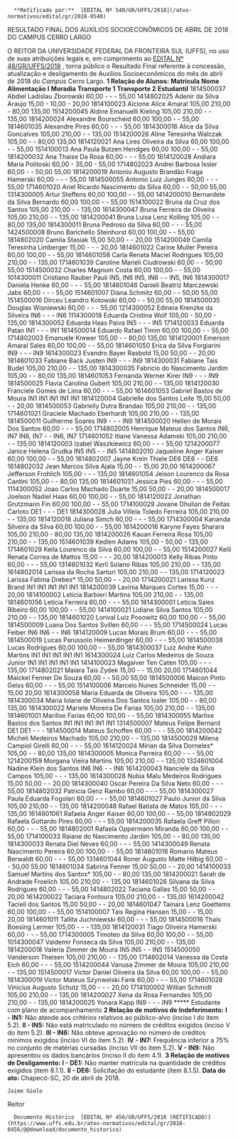       **Retificado por:**  [EDITAL Nº 540/GR/UFFS/2018](/atos-normativos/edital/gr/2018-0540) 

   RESULTADO FINAL DOS AUXÍLIOS SOCIOECONÔMICOS DE ABRIL DE 2018 DO CAMPUS CERRO LARGO  

 O REITOR DA UNIVERSIDADE FEDERAL DA FRONTEIRA SUL (UFFS), no uso de suas atribuições legais e, em cumprimento ao [EDITAL Nº 48/GR/UFFS/2018](https://www.uffs.edu.br/atos-normativos/edital/gr/2018-0048)  , torna público o Resultado Final referente à concessão, atualização e desligamento de Auxílios Socioeconômicos do mês de abril de 2018 do *Campus* Cerro Largo.  **1 Relação de Alunos:**     **Matrícula**  **Nome**    **Alimentação**  **I**    **Moradia**    **Transporte 1**    **Transporte 2**    **Estudantil**      1814500037   Abdiel Ladislau Zborowski   60,00   -   -   -   55,00     1414802025   Adenir da Silva Araujo   15,00   -   10,00   -   20,00     1814100023   Alcione Alice Amaral   105,00   210,00   -   80,00   135,00     1514200045   Aldine Emanuelli Kieling   105,00   210,00   -   -   135,00     1814200024   Alexandre Bourscheid   60,00   100,00   -   -   55,00     1814601035   Alexandre Pires   60,00   -   -   -   55,00     1814300016   Alice da Silva Goncalves   105,00   210,00   -   -   135,00     1514200026   Aline Teresinha Walczak   105,00   -   -   80,00   135,00     1814120021   Ana Lires Oliveira da Silva   60,00   100,00   -   -   55,00     1514100013   Ana Paula Butzen Hendges   60,00   100,00   -   -   55,00     1814200032   Ana Thaise Da Rosa   60,00   -   -   -   55,00     1614120028   Andiara Maria Politoski   60,00   -   35,00   -   55,00     1714802023   Andrei Barbosa Issler   60,00   -   -   50,00   55,00     1814200019   Antonio Augusto Brandão Fraga Hamerski   60,00   -   -   -   55,00     1814500055   Antonio Luiz Junges   60,00   -   -   -   55,00     1714601020   Ariel Ricardo Nascimento da Silva   60,00   -   -   50,00   55,00     1314300005   Artur Steffens   60,00   100,00   -   -   55,00     1414200010   Bernardete da Silva Bernardo   60,00   100,00   -   -   55,00     1514100022   Bruna da Cruz dos Santos   105,00   210,00   -   -   135,00     1614300047   Bruna Ferreira de Oliveira   105,00   210,00   -   -   135,00     1814200041   Bruna Luisa Lenz Kolling   105,00   -   -   80,00   135,00     1814300011   Bruna Pedroso da Silva   60,00   -   -   -   55,00     1424500008   Bruno Barichello Steinhorst   60,00   100,00   -   -   55,00     1814802020   Camila Stasiak   15,00   50,00   -   -   20,00     1514200049   Camila Teresinha Limberger   15,00   -   -   -   20,00     1814601022   Carine Muller Pereira   60,00   100,00   -   -   55,00     1614601058   Carla Renata Maciel Rodrigues   105,00   210,00   -   -   135,00     1714601039   Caroline Marieli Ciudrowski   60,00   -   -   50,00   55,00     1514500032   Charles Magnum Costa   60,00   100,00   -   -   55,00     1014300011   Cristiano Rauber Pauli   IN5, IN6   IN5, IN6   -   -   IN5, IN6     1814300017   Daniela Henke   60,00   -   -   -   55,00     1814601046   Danieli Beatriz Marczewski Jabs   60,00   -   -   -   55,00     1514601007   Diana Schmitz   60,00   -   -   50,00   55,00     1514500016   Dirceu Leandro Kotowski   60,00   -   -   50,00   55,00     1814500035   Douglas Wisniewski   60,00   -   -   -   55,00     1214300052   Edineia Krenzke da Silveira   IN6   -   -   -   IN6     1114300018   Eduarda Cristina Wolf   105,00   -   50,00   -   135,00     1814300052   Eduarda Haas Paiva   IN5   -   -   -   IN5     1714120033   Eduarda Patan   IN1   -   -   -   IN1     1614500014   Eduardo Rafael Timm   60,00   100,00   -   -   55,00     1714802003   Emanuele Krewer   105,00   -   -   80,00   135,00     1814120001   Emerson Amaral Sales   60,00   100,00   -   -   55,00     1814601050   Erica da Silva Forgiarini   IN9   -   -   -   IN9     1614300023   Evandro Bayer Rasbold   15,00   50,00   -   -   20,00     1814601033   Fabiane Back Justen   IN9   -   -   -   IN9     1814300031   Fabiane Tais Budel   105,00   210,00   -   -   135,00     1814300035   Fabricio do Nascimento Jardim   105,00   -   -   80,00   135,00     1814601053   Fernanda Werner Kirer   IN9   -   -   -   IN9     1814500025   Flavia Carolina Gubert   105,00   210,00   -   -   135,00     1814120030   Franciele Gomes de Lima   60,00   -   -   -   55,00     1614601053   Gabriel Bastos de Moura   IN1   IN1   IN1   IN1   IN1     1814120004   Gabrielle dos Santos Leite   15,00   50,00   -   -   20,00     1814500053   Gabrielly Dutra Brandao   105,00   210,00   -   -   135,00     1714601021   Graciele Machado Eberhardt   105,00   210,00   -   -   135,00     1814500011   Guilherme Soares   IN9   -   -   -   IN9     1814500020   Hellen de Morais Dos Santos   60,00   -   -   -   55,00     1714802005   Henrique Mateus dos Santos   IN6, IN7   IN6, IN7   -   -   IN6, IN7     1714601052   Itiane Vanessa Adamski   105,00   210,00   -   -   135,00     1814120003   Izabel Waszkiewicz   60,00   -   -   -   55,00     1214200077   Janice Helena Grudka   IN5   IN5   -   -   IN5     1414802010   Jaqueline Anger Kaiser   60,00   100,00   -   -   55,00     1614802007   Jayne Krein Thiele   DE6   DE6   -   -   DE6     1614802032   Jean Marcos Silva Ajala   15,00   -   -   15,00   20,00     1614200067   Jefferson Frohlich   105,00   -   -   -   135,00     1814601054   Jeison Lourenco da Rosa Cantini   105,00   -   -   80,00   135,00     1814601031   Jessica Pies   60,00   -   -   -   55,00     1114300052   Joao Carlos Machado Duarte   15,00   50,00   -   -   20,00     1814500017   Joelson Nadiel Haas   60,00   100,00   -   -   55,00     1814120022   Jonathan Grutzmann Fin   60,00   100,00   -   -   55,00     1714100029   Jovane Dhulian de Feitas Carloto   DE1   -   -   -   DE1     1814300028   Julia Villela Toledo Ferreira   105,00   210,00   -   -   135,00     1814120018   Juliana Simch   60,00   -   -   -   55,00     1714300004   Kananda Silveira da Silva   60,00   100,00   -   -   55,00     1614200016   Karyne Fayes Sharara   105,00   210,00   -   80,00   135,00     1814200026   Kauan Ferreira Rosa   105,00   210,00   -   -   135,00     1514601039   Kedlen Adams   105,00   -   50,00   -   135,00     1714601029   Keila Lourenco da Silva   60,00   100,00   -   -   55,00     1514200027   Kelli Renata Correa de Mattos   15,00   -   -   -   20,00     1814200013   Kelly Ribas Pinto   60,00   -   -   -   55,00     1314601032   Kerli Solano Ribas   105,00   210,00   -   -   135,00     1614802014   Larissa da Rocha Sarturi   105,00   210,00   -   -   135,00     1714120023   Larissa Fatima Drebes*   15,00   50,00   -   -   20,00     1714200021   Larissa Kunz Brand   IN1   IN1   IN1   IN1   IN1     1814200039   Lavinia Marques Cortes   15,00   -   -   -   20,00     1814100002   Leticia Barbieri Martins   105,00   210,00   -   -   135,00     1814601056   Leticia Ferreira   60,00   -   -   -   55,00     1814300001   Leticia Sales Ribeiro   60,00   100,00   -   -   55,00     1414100021   Lidiane Silva Santos   105,00   210,00   -   -   135,00     1814601020   Lorival Luiz Posowitz   60,00   100,00   -   -   55,00     1814500009   Luana Dos Santos Svillen   60,00   -   -   -   55,00     1714500024   Lucas Feiber   IN6   IN6   -   -   IN6     1814120009   Lucas Morais Brum   60,00   -   -   -   55,00     1814500019   Lucas Parussolo Heimerdinger   60,00   -   -   -   55,00     1814500038   Lucas Rodrigues   60,00   100,00   -   -   55,00     1814300037   Luiz André Kuhn Martins   IN1   IN1   IN1   IN1   IN1     1614300024   Luiz Carlos Medeiros de Souza Junior   IN1   IN1   IN1   IN1   IN1     1414100023   Magaiver Ten Caten   105,00   -   -   -   135,00     1714802021   Maiara Tais Zydek   15,00   -   -   15,00   20,00     1714601044   Maickel Fenner De Souza   60,00   -   -   50,00   55,00     1814500006   Maicon Pinto Geiss   60,00   -   -   -   55,00     1514100006   Marcelo Nunes Schneider   15,00   -   -   15,00   20,00     1614300058   Maria Eduarda de Oliveira   105,00   -   -   -   135,00     1814300034   Maria Iolane de Oliveira Dos Santos Issler   105,00   -   -   80,00   135,00     1814300022   Mariele Moreira De Farias   105,00   210,00   -   -   135,00     1814601001   Marilise Farias   60,00   100,00   -   -   55,00     1814300055   Marlise Bastos dos Santos   IN1   IN1   IN1   IN1   IN1     1314500007   Mateus Felipe Bernard   DE1   DE1   -   -   -     1814500014   Mateus Schoffen   60,00   -   -   -   55,00     1814200042   Micheli Medeiros Machado   105,00   210,00   -   -   135,00     1814500029   Milena Campiol Girelli   60,00   -   -   -   55,00     1614120024   Mirian da Silva Dorneles*   105,00   -   -   80,00   135,00     1814300005   Monica Parreira   60,00   -   -   -   55,00     1214200159   Morgana Vieira Martins   105,00   210,00   -   -   135,00     1324601004   Nadine Klein dos Santos   IN6   IN6   -   -   IN6     1614200043   Nanciele da Silva Campos   105,00   -   -   -   135,00     1614300028   Nubia Malu Medeiros Rodrigues   15,00   50,00   -   -   20,00     1814300040   Oscar Pereira Da Silva Neto   60,00   -   -   -   55,00     1814802032   Patricia Genz Rambo   60,00   -   -   -   55,00     1814300027   Paula Eduarda Fogolari   60,00   -   -   -   55,00     1814601027   Paulo Junior da Silva   105,00   210,00   -   -   135,00     1814200048   Rafael Batista de Matos   105,00   -   -   -   135,00     1614601061   Rafaela Anger Kaiser   60,00   100,00   -   -   55,00     1814802029   Rafaela Gottardo Pires   60,00   -   -   -   55,00     1814200035   Rafaela Greff Pillon   60,00   -   -   -   55,00     1814802001   Rafaela Oppermann Miranda   60,00   100,00   -   -   55,00     1714100033   Raiane do Nascimento Jardim   105,00   -   -   80,00   135,00     1814300033   Renata Diel Neves   60,00   -   -   -   55,00     1414300049   Renata Nascimento Pereira   60,00   100,00   -   -   55,00     1814601016   Romario Mateus Berwaldt   60,00   -   -   -   55,00     1314601044   Roner Augusto Matte Hilbig   60,00   -   -   50,00   55,00     1614601034   Sabrina Fenner   15,00   50,00   -   -   20,00     1414100033   Samuel Martins dos Santos*   105,00   -   -   80,00   135,00     1814200021   Sarah de Andrade Froelich   105,00   210,00   -   -   135,00     1814601026   Silvana da Silva Rodrigues   60,00   -   -   -   55,00     1414802022   Taciana Gallas   15,00   50,00   -   -   20,00     1614200022   Taciara Fontoura   105,00   210,00   -   -   135,00     1614200042   Tacieli dos Santos   15,00   50,00   -   -   20,00     1814601047   Tainara Lenz Goettems   60,00   100,00   -   -   55,00     1514100007   Tais Regina Hansen   15,00   -   -   15,00   20,00     1814601011   Tallita Juchniewski   60,00   -   -   -   55,00     1814500016   Thais Boesing Lermer   105,00   -   -   -   135,00     1814120031   Tiago Oliveira Hamerski   60,00   -   -   -   55,00     1714300005   Timoteo da Silva   60,00   100,00   -   -   55,00     1014300047   Valdemir Fonseca da Silva   105,00   210,00   -   -   135,00     1814200018   Valeria Zimmer de Moura   IN5   IN5   -   -   IN5     1514500050   Vanderson Theisen   105,00   210,00   -   -   135,00     1714802014   Vanessa da Costa Eich   60,00   -   -   -   55,00     1514200044   Vanusa Zimmer de Moura   105,00   210,00   -   -   135,00     1514500017   Victor Daniel Oliveira da Silva   60,00   100,00   -   -   55,00     1814300019   Victor Mateus Szynwelski Fank   60,00   -   -   -   55,00     1714601028   Vinicius Augusto Schutz   15,00   -   -   -   20,00     1714100002   Willian Schmidt   105,00   210,00   -   -   135,00     1814200027   Xena da Rosa Fernandes   105,00   210,00   -   -   135,00     1814200025   Yonara Kapp   IN9   -   -   -   IN9     ***** Estudante com plano de acompanhamento  **2 Relação de motivos de Indeferimento:**  **I - IN1:** Não atende aos critérios relativos ao público-alvo (inciso I do item 5.2). **II - IN5:** Não está matriculado no número de créditos exigidos (inciso V do item 5.2). **III - IN6:** Não obteve aprovação no número de créditos mínimos exigidos (inciso VI do item 5.2). **IV - IN7:** Frequência inferior a 75% no conjunto de matérias cursadas (inciso VII do item 5.2). **V - IN9:** Não apresentou os dados bancários (inciso II do item 4.1).  **3 Relação de motivos de Desligamento:**  **I - DE1:** Não manter matrícula na quantidade de créditos exigidos (item 8.1.1). **II - DE6:** Solicitação do estudante (item 8.1.5).      **Data do ato:** Chapecó-SC, 20 de abril de 2018.   
 

    Jaime Giolo   
 Reitor 

      Documento Histórico  [EDITAL Nº 456/GR/UFFS/2018 (RETIFICADO)](https://www.uffs.edu.br/atos-normativos/edital/gr/2018-0456/@@download/documento_historico)     
      